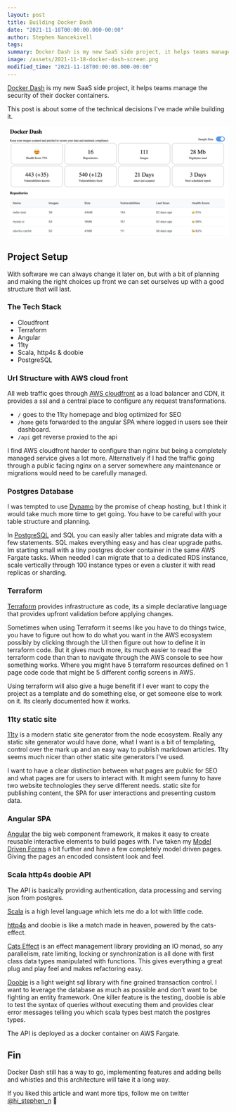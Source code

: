 ```yaml
---
layout: post
title: Building Docker Dash
date: "2021-11-18T00:00:00.000-00:00"
author: Stephen Nancekivell
tags:
summary: Docker Dash is my new SaaS side project, it helps teams manage the security of their docker containers. This post is about some of the technical decisions I've made while building it.
image: /assets/2021-11-18-docker-dash-screen.png
modified_time: "2021-11-18T00:00:00.000-00:00"
---
```


[Docker Dash](https://dockerdash.com) is my new SaaS side project, it helps teams manage the security of their docker containers.

This post is about some of the technical decisions I've made while building it.

![Docker Dash](/assets/2021-11-18-docker-dash-screen.png)

## Project Setup

With software we can always change it later on, but with a bit of planning and making the right choices up front we can set ourselves up with a good structure that will last.

### The Tech Stack

- Cloudfront
- Terraform
- Angular
- 11ty
- Scala, http4s & doobie
- PostgreSQL

### Url Structure with AWS cloud front

All web traffic goes through [AWS cloudfront](https://aws.amazon.com/cloudfront/) as a load balancer and CDN, it provides a ssl and a central place to configure any request transformations.

- `/` goes to the 11ty homepage and blog optimized for SEO
- `/home` gets forwarded to the angular SPA where logged in users see their dashboard.
- `/api` get reverse proxied to the api

I find AWS cloudfront harder to configure than nginx but being a completely managed service gives a lot more. Alternatively if I had the traffic going through a public facing nginx on a server somewhere any maintenance or migrations would need to be carefully managed.

### Postgres Database

I was tempted to use [Dynamo](https://aws.amazon.com/dynamodb) by the promise of cheap hosting, but I think it would take much more time to get going. You have to be careful with your table structure and planning.

In [PostgreSQL](https://www.postgresql.org/) and SQL you can easily alter tables and migrate data with a few statements. SQL makes everything easy and has clear upgrade paths. Im starting small with a tiny postgres docker container in the same AWS Fargate tasks. When needed I can migrate that to a dedicated RDS instance, scale vertically through 100 instance types or even a cluster it with read replicas or sharding.

### Terraform

[Terraform](https://www.terraform.io/) provides infrastructure as code, its a simple declarative language that provides upfront validation before applying changes.

Sometimes when using Terraform it seems like you have to do things twice, you have to figure out how to do what you want in the AWS ecosystem possibly by clicking through the UI then figure out how to define it in terraform code. But it gives much more, its much easier to read the terraform code than than to navigate through the AWS console to see how something works. Where you might have 5 terraform resources defined on 1 page code code that might be 5 different config screens in AWS.

Using terraform will also give a huge benefit if I ever want to copy the project as a template and do something else, or get someone else to work on it. Its clearly documented how it works.

### 11ty static site

[11ty](https://www.11ty.dev/) is a modern static site generator from the node ecosystem. Really any static site generator would have done, what I want is a bit of templating, control over the mark up and an easy way to publish markdown articles. 11ty seems much nicer than other static site generators I've used.

I want to have a clear distinction between what pages are public for SEO and what pages are for users to interact with. It might seem funny to have two website technologies they serve different needs. static site for publishing content, the SPA for user interactions and presenting custom data.

### Angular SPA

[Angular](https://angular.io/) the big web component framework, it makes it easy to create reusable interactive elements to build pages with. I've taken my [Model Driven Forms](https://stephenn.com/2020/06/angular-model-driven-forms.html) a bit further and have a few completely model driven pages. Giving the pages an encoded consistent look and feel.

### Scala http4s doobie API

The API is basically providing authentication, data processing and serving json from postgres.

[Scala](https://www.scala-lang.org/) is a high level language which lets me do a lot with little code.

[http4s](https://http4s.org/) and doobie is like a match made in heaven, powered by the cats-effect.

[Cats Effect](https://typelevel.org/cats-effect/) is an effect management library providing an IO monad, so any parallelism, rate limiting, locking or synchronization is all done with first class data types manipulated with functions. This gives everything a great plug and play feel and makes refactoring easy.

[Doobie](https://tpolecat.github.io/doobie/) is a light weight sql library with fine grained transaction control. I want to leverage the database as much as possible and don't want to be fighting an entity framework. One killer feature is the testing, doobie is able to test the syntax of queries without executing them and provides clear error messages telling you which scala types best match the postgres types.

The API is deployed as a docker container on AWS Fargate.

## Fin

Docker Dash still has a way to go, implementing features and adding bells and whistles and this architecture will take it a long way.

If you liked this article and want more tips, follow me on twitter [@hi_stephen_n](https://twitter.com/hi_stephen_n) 💙
